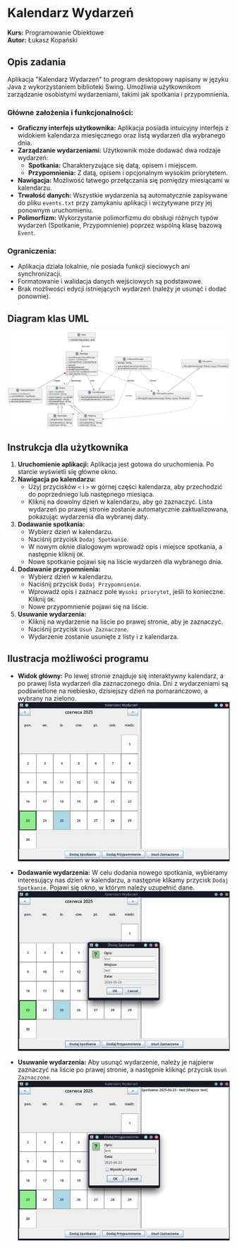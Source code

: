 # Kalendarz Wydarzeń

**Kurs:** Programowanie Obiektowe  
**Autor:** Łukasz Kopański

## Opis zadania

Aplikacja "Kalendarz Wydarzeń" to program desktopowy napisany w języku Java z wykorzystaniem biblioteki Swing. Umożliwia użytkownikom zarządzanie osobistymi wydarzeniami, takimi jak spotkania i przypomnienia.

### Główne założenia i funkcjonalności:
- **Graficzny interfejs użytkownika:** Aplikacja posiada intuicyjny interfejs z widokiem kalendarza miesięcznego oraz listą wydarzeń dla wybranego dnia.
- **Zarządzanie wydarzeniami:** Użytkownik może dodawać dwa rodzaje wydarzeń:
    - **Spotkania:** Charakteryzujące się datą, opisem i miejscem.
    - **Przypomnienia:** Z datą, opisem i opcjonalnym wysokim priorytetem.
- **Nawigacja:** Możliwość łatwego przełączania się pomiędzy miesiącami w kalendarzu.
- **Trwałość danych:** Wszystkie wydarzenia są automatycznie zapisywane do pliku `events.txt` przy zamykaniu aplikacji i wczytywane przy jej ponownym uruchomieniu.
- **Polimorfizm:** Wykorzystanie polimorfizmu do obsługi różnych typów wydarzeń (Spotkanie, Przypomnienie) poprzez wspólną klasę bazową `Event`.

### Ograniczenia:
- Aplikacja działa lokalnie, nie posiada funkcji sieciowych ani synchronizacji.
- Formatowanie i walidacja danych wejściowych są podstawowe.
- Brak możliwości edycji istniejących wydarzeń (należy je usunąć i dodać ponownie).

## Diagram klas UML

![Diagram klas UML](https://github.com/XWooCaashX/projektobiektowe/blob/main/DiagramUML.png)

## Instrukcja dla użytkownika

1.  **Uruchomienie aplikacji:** Aplikacja jest gotowa do uruchomienia. Po starcie wyświetli się główne okno.
2.  **Nawigacja po kalendarzu:**
    - Użyj przycisków `<` i `>` w górnej części kalendarza, aby przechodzić do poprzedniego lub następnego miesiąca.
    - Kliknij na dowolny dzień w kalendarzu, aby go zaznaczyć. Lista wydarzeń po prawej stronie zostanie automatycznie zaktualizowana, pokazując wydarzenia dla wybranej daty.
3.  **Dodawanie spotkania:**
    - Wybierz dzień w kalendarzu.
    - Naciśnij przycisk `Dodaj Spotkanie`.
    - W nowym oknie dialogowym wprowadź opis i miejsce spotkania, a następnie kliknij `OK`.
    - Nowe spotkanie pojawi się na liście wydarzeń dla wybranego dnia.
4.  **Dodawanie przypomnienia:**
    - Wybierz dzień w kalendarzu.
    - Naciśnij przycisk `Dodaj Przypomnienie`.
    - Wprowadź opis i zaznacz pole `Wysoki priorytet`, jeśli to konieczne. Kliknij `OK`.
    - Nowe przypomnienie pojawi się na liście.
5.  **Usuwanie wydarzenia:**
    - Kliknij na wydarzenie na liście po prawej stronie, aby je zaznaczyć.
    - Naciśnij przycisk `Usuń Zaznaczone`.
    - Wydarzenie zostanie usunięte z listy i z kalendarza.

## Ilustracja możliwości programu

-   **Widok główny:** Po lewej stronie znajduje się interaktywny kalendarz, a po prawej lista wydarzeń dla zaznaczonego dnia. Dni z wydarzeniami są podświetlone na niebiesko, dzisiejszy dzień na pomarańczowo, a wybrany na zielono.
![zdj1](https://github.com/XWooCaashX/projektobiektowe/blob/main/main1.png)

-   **Dodawanie wydarzenia:** W celu dodania nowego spotkania, wybieramy interesujący nas dzień w kalendarzu, a następnie klikamy przycisk `Dodaj Spotkanie`. Pojawi się okno, w którym należy uzupełnić dane.
![zdj2](https://github.com/XWooCaashX/projektobiektowe/blob/main/main2.png)

-   **Usuwanie wydarzenia:** Aby usunąć wydarzenie, należy je najpierw zaznaczyć na liście po prawej stronie, a następnie kliknąć przycisk `Usuń Zaznaczone`.
![zdj3](https://github.com/XWooCaashX/projektobiektowe/blob/main/main3.png)
